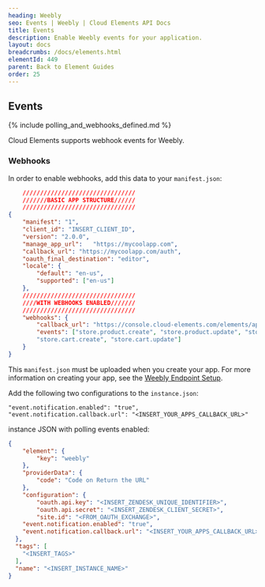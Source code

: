```yaml
---
heading: Weebly
seo: Events | Weebly | Cloud Elements API Docs
title: Events
description: Enable Weebly events for your application.
layout: docs
breadcrumbs: /docs/elements.html
elementId: 449
parent: Back to Element Guides
order: 25
---
```


## Events

{% include polling_and_webhooks_defined.md %}

Cloud Elements supports webhook events for Weebly.

### Webhooks

In order to enable webhooks, add this data to your `manifest.json`:

```JSON
	////////////////////////////////
	///////BASIC APP STRUCTURE//////
	////////////////////////////////
{
	"manifest": "1",
	"client_id": "INSERT_CLIENT_ID",
	"version": "2.0.0",
	"manage_app_url":	"https://mycoolapp.com",
	"callback_url": "https://mycoolapp.com/auth",
	"oauth_final_destination": "editor",
	"locale": {
		"default": "en-us",
		"supported": ["en-us"]
	},
	////////////////////////////////
	////WITH WEBHOOKS ENABLED///////
	////////////////////////////////
	"webhooks": {
		"callback_url": "https://console.cloud-elements.com/elements/api-v2/weebly/events",
		"events": ["store.product.create", "store.product.update", "store.product.delete",
		"store.cart.create", "store.cart.update"]
	}
}
```

This `manifest.json` must be uploaded when you create your app.  For more information on creating your app, see the [Weebly Endpoint Setup](weebly-endpoint-setup.html).

Add the following two configurations to the `instance.json`:

```
"event.notification.enabled": "true",
"event.notification.callback.url": "<INSERT_YOUR_APPS_CALLBACK_URL>"
```

instance JSON with polling events enabled:

```json
{
	"element": {
		"key": "weebly"
	},
	"providerData": {
		"code": "Code on Return the URL"
	},
	"configuration": {
		"oauth.api.key": "<INSERT_ZENDESK_UNIQUE_IDENTIFIER>",
		"oauth.api.secret": "<INSERT_ZENDESK_CLIENT_SECRET>",
		"site.id": "<FROM_OAUTH_EXCHANGE>",
    "event.notification.enabled": "true",
    "event.notification.callback.url": "<INSERT_YOUR_APPS_CALLBACK_URL>"
  },
  "tags": [
    "<INSERT_TAGS>"
  ],
  "name": "<INSERT_INSTANCE_NAME>"
}
```
